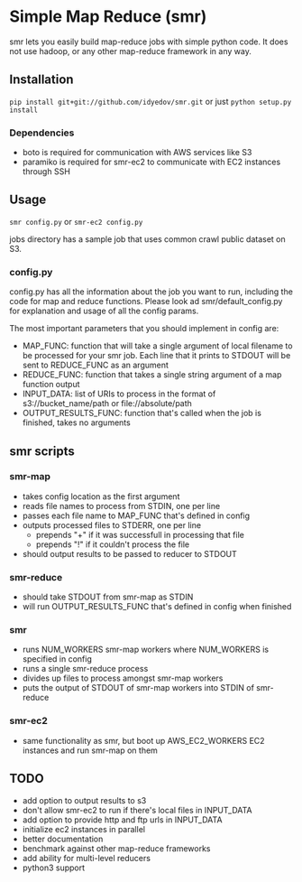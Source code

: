 # Simple Map Reduce (smr)

smr lets you easily build map-reduce jobs with simple python code.
It does not use hadoop, or any other map-reduce framework in any way.

## Installation
`pip install git+git://github.com/idyedov/smr.git`
or just
```python setup.py install```

### Dependencies
 * boto is required for communication with AWS services like S3
 * paramiko is required for smr-ec2 to communicate with EC2 instances through SSH

## Usage
```smr config.py``` or ```smr-ec2 config.py```

jobs directory has a sample job that uses common crawl public dataset on S3.

### config.py
config.py has all the information about the job you want to run, including
the code for map and reduce functions. Please look ad smr/default_config.py for
explanation and usage of all the config params.

The most important parameters that you should implement in config are:
 * MAP_FUNC: function that will take a single argument of local filename to be processed for your smr job.
     Each line that it prints to STDOUT will be sent to REDUCE_FUNC as an argument
 * REDUCE_FUNC: function that takes a single string argument of a map function output
 * INPUT_DATA: list of URIs to process in the format of s3://bucket_name/path or file://absolute/path
 * OUTPUT_RESULTS_FUNC: function that's called when the job is finished, takes no arguments

## smr scripts

### smr-map
 * takes config location as the first argument
 * reads file names to process from STDIN, one per line
 * passes each file name to MAP_FUNC that's defined in config
 * outputs processed files to STDERR, one per line
   - prepends "+" if it was successfull in processing that file
   - prepends "!" if it couldn't process the file
 *  should output results to be passed to reducer to STDOUT

### smr-reduce
 * should take STDOUT from smr-map as STDIN
 * will run OUTPUT_RESULTS_FUNC that's defined in config when finished

### smr
 * runs NUM_WORKERS smr-map workers where NUM_WORKERS is specified in config
 * runs a single smr-reduce process
 * divides up files to process amongst smr-map workers
 * puts the output of STDOUT of smr-map workers into STDIN of smr-reduce

### smr-ec2
 * same functionality as smr, but boot up AWS_EC2_WORKERS EC2 instances and run smr-map on them

## TODO
 * add option to output results to s3
 * don't allow smr-ec2 to run if there's local files in INPUT_DATA
 * add option to provide http and ftp urls in INPUT_DATA
 * initialize ec2 instances in parallel
 * better documentation
 * benchmark against other map-reduce frameworks
 * add ability for multi-level reducers
 * python3 support
